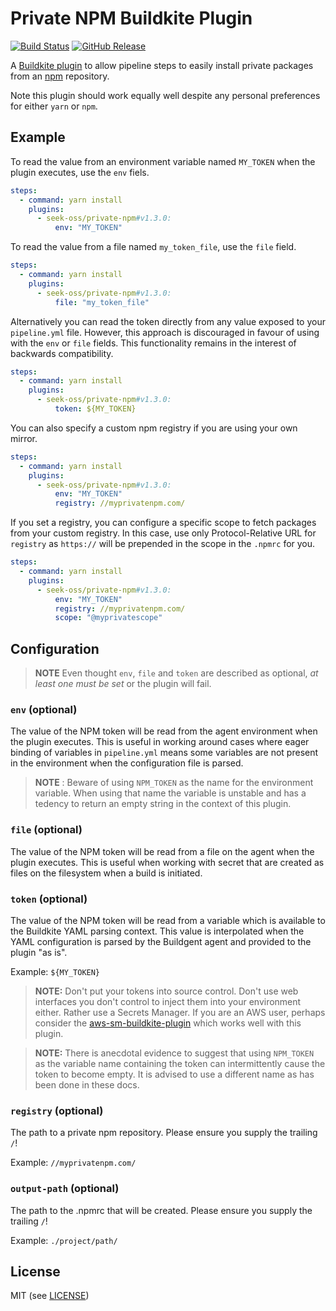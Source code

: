 # Private NPM Buildkite Plugin

[![Build Status](https://img.shields.io/endpoint.svg?url=https%3A%2F%2Factions-badge.atrox.dev%2Fseek-oss%2Fprivate-npm-buildkite-plugin%2Fbadge&style=flat)](https://actions-badge.atrox.dev/seek-oss/private-npm-buildkite-plugin/goto)
[![GitHub Release](https://img.shields.io/github/release/seek-oss/private-npm-buildkite-plugin.svg)](https://github.com/seek-oss/private-npm-buildkite-plugin/releases)

A [Buildkite plugin](https://buildkite.com/docs/agent/v3/plugins) to allow pipeline steps to easily install
private packages from an [npm](https://www.npmjs.com) repository.

Note this plugin should work equally well despite any personal preferences for either `yarn` or `npm`.

## Example

To read the value from an environment variable named `MY_TOKEN` when the plugin executes, use the `env` fiels.

```yml
steps:
  - command: yarn install
    plugins:
      - seek-oss/private-npm#v1.3.0:
          env: "MY_TOKEN"
```

To read the value from a file named `my_token_file`, use the `file` field.

```yml
steps:
  - command: yarn install
    plugins:
      - seek-oss/private-npm#v1.3.0:
          file: "my_token_file"
```

Alternatively you can read the token directly from any value exposed to your `pipeline.yml` file. However, this
approach is discouraged in favour of using with the `env` or `file` fields. This functionality remains in the interest
of backwards compatibility.

```yml
steps:
  - command: yarn install
    plugins:
      - seek-oss/private-npm#v1.3.0:
          token: ${MY_TOKEN}
```

You can also specify a custom npm registry if you are using your own mirror.

```yml
steps:
  - command: yarn install
    plugins:
      - seek-oss/private-npm#v1.3.0:
          env: "MY_TOKEN"
          registry: //myprivatenpm.com/
```

If you set a registry, you can configure a specific scope to fetch packages from your custom registry.
In this case, use only Protocol-Relative URL for `registry` as `https://` will be prepended in the
scope in the `.npmrc` for you.

```yml
steps:
  - command: yarn install
    plugins:
      - seek-oss/private-npm#v1.3.0:
          env: "MY_TOKEN"
          registry: //myprivatenpm.com/
          scope: "@myprivatescope"
```

## Configuration

> **NOTE** Even thought `env`, `file` and `token` are described as optional, _at least one must be set_ or the plugin
> will fail.

### `env` (optional)

The value of the NPM token will be read from the agent environment when the plugin executes. This is useful in working
around cases where eager binding of variables in `pipeline.yml` means some variables are not present in the
environment when the configuration file is parsed.

> **NOTE** : Beware of using `NPM_TOKEN` as the name for the environment variable. When using that name the variable
> is unstable and has a tedency to return an empty string in the context of this plugin.

### `file` (optional)

The value of the NPM token will be read from a file on the agent when the plugin executes. This is useful when working
with secret that are created as files on the filesystem when a build is initiated.

### `token` (optional)

The value of the NPM token will be read from a variable which is available to the Buildkite YAML parsing context.
This value is interpolated when the YAML configuration is parsed by the Buildgent agent and provided to the plugin "as
is".

Example: `${MY_TOKEN}`

> **NOTE:** Don't put your tokens into source control. Don't use web interfaces you don't control to inject them into
> your environment either. Rather use a Secrets Manager. If you are an AWS user, perhaps consider the
> [aws-sm-buildkite-plugin](https://github.com/seek-oss/aws-sm-buildkite-plugin) which works well with this plugin.

> **NOTE:** There is anecdotal evidence to suggest that using `NPM_TOKEN` as the variable name containing the
> token can intermittently cause the token to become empty. It is advised to use a different name as has been done in
> these docs.

### `registry` (optional)

The path to a private npm repository. Please ensure you supply the trailing `/`!

Example: `//myprivatenpm.com/`

### `output-path` (optional)

The path to the .npmrc that will be created. Please ensure you supply the trailing `/`!

Example: `./project/path/`

## License

MIT (see [LICENSE](./LICENSE))
